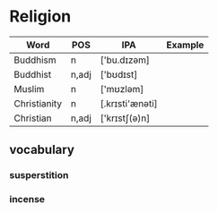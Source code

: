 # Religion

| Word          | POS        | IPA                | Example |
| ------------- | ---------- | -----------------  | - |
| Buddhism      | n      | ['bu.dɪzəm]       ||
| Buddhist      | n,adj      | ['bʊdɪst]       ||
| Muslim | n          | ['mʊzləm]    ||
| Christianity | n      | [.krɪsti'ænəti] ||
| Christian | n,adj      | ['krɪstʃ(ə)n] ||

## vocabulary
### susperstition
### incense